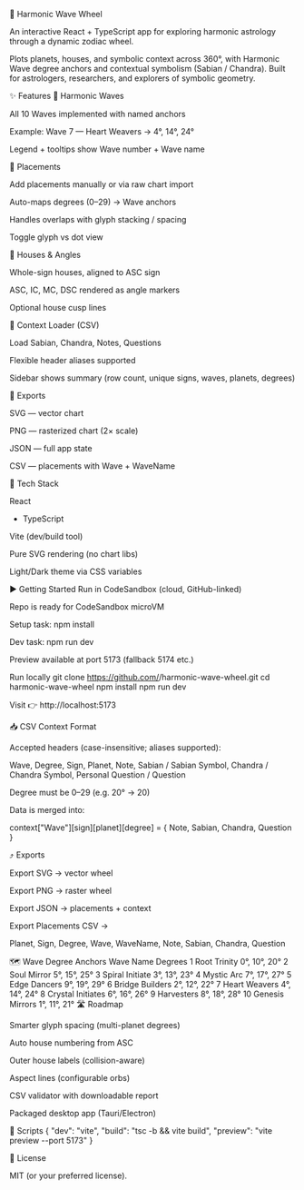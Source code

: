 🌌 Harmonic Wave Wheel

An interactive React + TypeScript app for exploring harmonic astrology through a dynamic zodiac wheel.

Plots planets, houses, and symbolic context across 360°, with Harmonic Wave degree anchors and contextual symbolism (Sabian / Chandra). Built for astrologers, researchers, and explorers of symbolic geometry.

✨ Features
🔹 Harmonic Waves

All 10 Waves implemented with named anchors

Example: Wave 7 — Heart Weavers → 4°, 14°, 24°

Legend + tooltips show Wave number + Wave name

🔹 Placements

Add placements manually or via raw chart import

Auto-maps degrees (0–29) → Wave anchors

Handles overlaps with glyph stacking / spacing

Toggle glyph vs dot view

🔹 Houses & Angles

Whole-sign houses, aligned to ASC sign

ASC, IC, MC, DSC rendered as angle markers

Optional house cusp lines

🔹 Context Loader (CSV)

Load Sabian, Chandra, Notes, Questions

Flexible header aliases supported

Sidebar shows summary (row count, unique signs, waves, planets, degrees)

🔹 Exports

SVG — vector chart

PNG — rasterized chart (2× scale)

JSON — full app state

CSV — placements with Wave + WaveName

🧰 Tech Stack

React

- TypeScript

Vite
(dev/build tool)

Pure SVG rendering (no chart libs)

Light/Dark theme via CSS variables

▶️ Getting Started
Run in CodeSandbox (cloud, GitHub-linked)

Repo is ready for CodeSandbox microVM

Setup task: npm install

Dev task: npm run dev

Preview available at port 5173 (fallback 5174 etc.)

Run locally
git clone https://github.com/<you>/harmonic-wave-wheel.git
cd harmonic-wave-wheel
npm install
npm run dev

Visit 👉 http://localhost:5173

📥 CSV Context Format

Accepted headers (case-insensitive; aliases supported):

Wave, Degree, Sign, Planet, Note,
Sabian / Sabian Symbol,
Chandra / Chandra Symbol,
Personal Question / Question

Degree must be 0–29 (e.g. 20° → 20)

Data is merged into:

context["Wave"][sign][planet][degree] = { Note, Sabian, Chandra, Question }

⤴️ Exports

Export SVG → vector wheel

Export PNG → raster wheel

Export JSON → placements + context

Export Placements CSV →

Planet, Sign, Degree, Wave, WaveName, Note, Sabian, Chandra, Question

🗺️ Wave Degree Anchors
Wave Name Degrees
1 Root Trinity 0°, 10°, 20°
2 Soul Mirror 5°, 15°, 25°
3 Spiral Initiate 3°, 13°, 23°
4 Mystic Arc 7°, 17°, 27°
5 Edge Dancers 9°, 19°, 29°
6 Bridge Builders 2°, 12°, 22°
7 Heart Weavers 4°, 14°, 24°
8 Crystal Initiates 6°, 16°, 26°
9 Harvesters 8°, 18°, 28°
10 Genesis Mirrors 1°, 11°, 21°
🛣️ Roadmap

Smarter glyph spacing (multi-planet degrees)

Auto house numbering from ASC

Outer house labels (collision-aware)

Aspect lines (configurable orbs)

CSV validator with downloadable report

Packaged desktop app (Tauri/Electron)

🔧 Scripts
{
"dev": "vite",
"build": "tsc -b && vite build",
"preview": "vite preview --port 5173"
}

📄 License

MIT (or your preferred license).

